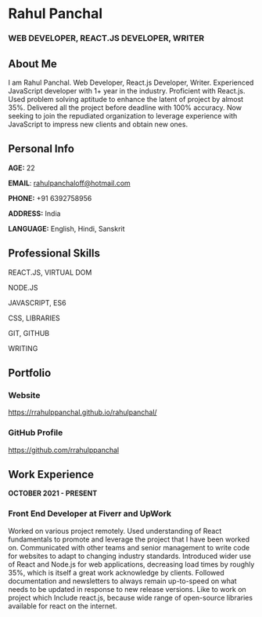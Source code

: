 # Rahul Panchal
### WEB DEVELOPER, REACT.JS DEVELOPER, WRITER

## About Me
I am Rahul Panchal. Web Developer, React.js Developer, Writer.
Experienced JavaScript developer with 1+ year in the industry. Proficient with React.js. Used problem solving aptitude to enhance the latent of project by almost 35%. Delivered all the project before deadline with 100% accuracy. Now seeking to join the repudiated organization to leverage experience with JavaScript to impress new clients and obtain new ones.

## Personal Info
**AGE:** 22

**EMAIL**: rahulpanchaloff@hotmail.com

**PHONE:** +91 6392758956

**ADDRESS:** India

**LANGUAGE:** English, Hindi, Sanskrit

## Professional Skills
REACT.JS, VIRTUAL DOM

NODE.JS

JAVASCRIPT, ES6

CSS, LIBRARIES

GIT, GITHUB

WRITING


## Portfolio
### Website
https://rrahulppanchal.github.io/rahulpanchal/

### GitHub Profile
https://github.com/rrahulppanchal

## Work Experience
**OCTOBER 2021 - PRESENT**
### Front End Developer at Fiverr and UpWork
Worked on various project remotely. Used understanding of React fundamentals to promote and leverage the project that I have been worked on. Communicated with other teams and senior management to write code for websites to adapt to changing industry standards. Introduced wider use of React and Node.js for web applications, decreasing load times by roughly 35%, which is itself a great work acknowledge by clients. Followed documentation and newsletters to always remain up-to-speed on what needs to be updated in response to new release versions. Like to work on project which Include react.js, because wide range of open-source libraries available for react on the internet.
